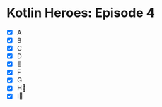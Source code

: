 # Kotlin Heroes: Episode 4

- [x] A
- [x] B
- [x] C
- [x] D
- [x] E
- [x] F
- [x] G
- [x] H:bookmark_tabs:
- [x] I:bookmark_tabs:
